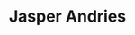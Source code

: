 ---
order: 1
category: residents
layout: post
title: Jasper Andries
profession: illustrations / signpainting 
image: /images/residents/jasperandries_01.png
website: www.jasperandries.com
---